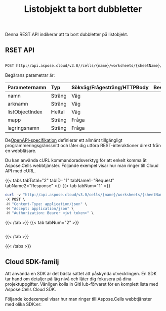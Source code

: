 ﻿---
title:  Listobjekt ta bort dubbletter
description:  Ta bort dubbletter på listobjekt.
url: /sv/list-objects/remove-duplicates/
weight: 20
---
 Denna REST API indikerar att ta bort dubbletter på listobjekt.

## RSET API


```bash

POST http://api.aspose.cloud/v3.0//cells/{name}/worksheets/{sheetName}/listobjects/{listObjectIndex}/RemoveDuplicates

```

 Begärans parametrar är:

| Parameternamn| Typ| Sökväg/Frågesträng/HTTPBody| Beskrivning|
|:- |:- |:- |:- |
|namn|Sträng|Väg||
|arknamn|Sträng|Väg||
|listObjectIndex|Heltal|Väg||
|mapp|Sträng|Fråga||
|lagringsnamn|Sträng|Fråga||



 De[OpenAPI-specifikation](https://reference.aspose.cloud/cells/#/ListObjectsController/PostWorksheetListObjectRemoveDuplicates) definierar ett allmänt tillgängligt programmeringsgränssnitt och låter dig utföra REST-interaktioner direkt från en webbläsare.

Du kan använda cURL kommandoradsverktyg för att enkelt komma åt Aspose.Cells webbtjänster. Följande exempel visar hur man ringer till Cloud API med cURL.

{{< tabs tabTotal="2" tabID="1" tabName1="Request" tabName2="Response" >}}
{{< tab tabNum="1" >}}
```powershell
curl -v "http://api.aspose.cloud/v3.0/cells/{name}/worksheets/{sheetName}/listobjects/{listObjectIndex}/RemoveDuplicates" \
-X POST \
-H "Content-Type: application/json" \
-H "Accept: application/json" \
-H "Authorization: Bearer <jwt token>" \
```
{{< /tab >}}
{{< tab tabNum="2" >}}
```powershell

```
{{< /tab >}}

{{< /tabs >}}

## Cloud SDK-familj

Att använda en SDK är det bästa sättet att påskynda utvecklingen. En SDK tar hand om detaljer på låg nivå och låter dig fokusera på dina projektuppgifter. Vänligen kolla in GitHub-förvaret för en komplett lista med Aspose.Cells Cloud SDK.

Följande kodexempel visar hur man ringer till Aspose.Cells webbtjänster med olika SDK:er:
